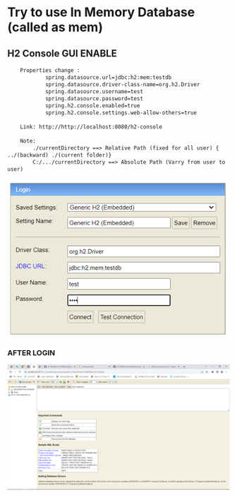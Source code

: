# Try to use In Memory Database (called as mem)

## H2 Console GUI ENABLE
```
    Properties change : 
            spring.datasource.url=jdbc:h2:mem:testdb
            spring.datasource.driver-class-name=org.h2.Driver
            spring.datasource.username=test
            spring.datasource.password=test
            spring.h2.console.enabled=true
            spring.h2.console.settings.web-allow-others=true

    Link: http://http://localhost:8080/h2-console
    
    Note:
        ./currentDirectory ==> Relative Path (fixed for all user) { ../(backward) ./(current folder)}
        C:/.../currentDirectory ==> Absolute Path (Varry from user to user)
```
![http://http://localhost:8080/h2-console](src/assets/2.PNG)
### AFTER LOGIN
![http://http://localhost:8080/h2-console](src/assets/3.PNG)
